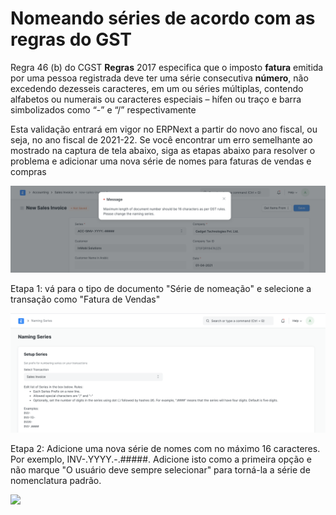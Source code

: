 # Nomeando séries de acordo com as regras do GST



Regra 46 (b) do CGST **Regras** 2017 especifica que o imposto **fatura** emitida por uma pessoa registrada deve ter uma série consecutiva **número**, não excedendo dezesseis caracteres, em um ou séries múltiplas, contendo alfabetos ou numerais ou caracteres especiais – hífen ou traço e barra simbolizados como “-” e “/” respectivamente

  


Esta validação entrará em vigor no ERPNext a partir do novo ano fiscal, ou seja, no ano fiscal de 2021-22. Se você encontrar um erro semelhante ao mostrado na captura de tela abaixo, siga as etapas abaixo para resolver o problema e adicionar uma nova série de nomes para faturas de vendas e compras

  
![](/files/Nr1n53j.png)

  


Etapa 1: vá para o tipo de documento "Série de nomeação" e selecione a transação como "Fatura de Vendas"

  


![](/files/1KrOqdx.png)

  
Etapa 2: Adicione uma nova série de nomes com no máximo 16 caracteres. Por exemplo, INV-.YYYY.-.#####. Adicione isto como a primeira opção e não marque "O usuário deve sempre selecionar" para torná-la a série de nomenclatura padrão.

  


![](/arquivos/hrHZ0Rv.png)

  


  









